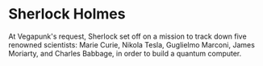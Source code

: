 # Sherlock Holmes

At Vegapunk's request, Sherlock set off on a mission to track down five renowned scientists: Marie Curie, Nikola Tesla, Guglielmo Marconi, James Moriarty, and Charles Babbage, in order to build a quantum computer.